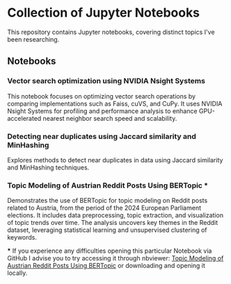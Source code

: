 # Collection of Jupyter Notebooks

This repository contains Jupyter notebooks, covering distinct topics I've been researching.

## Notebooks

### Vector search optimization using NVIDIA Nsight Systems

This notebook focuses on optimizing vector search operations by comparing implementations such as Faiss, cuVS, and CuPy. It uses NVIDIA Nsight Systems for profiling and performance analysis to enhance GPU-accelerated nearest neighbor search speed and scalability.

### Detecting near duplicates using Jaccard similarity and MinHashing

Explores methods to detect near duplicates in data using Jaccard similarity and MinHashing techniques.

### Topic Modeling of Austrian Reddit Posts Using BERTopic *

Demonstrates the use of BERTopic for topic modeling on Reddit posts related to Austria, from the period of the 2024 European Parliament elections. It includes data preprocessing, topic extraction, and visualization of topic trends over time. The analysis uncovers key themes in the Reddit dataset, leveraging statistical learning and unsupervised clustering of keywords.

__*__ If you experience any difficulties opening this particular Notebook via GitHub I advise you to try accessing it through nbviewer: [Topic Modeling of Austrian Reddit Posts Using BERTopic](https://nbviewer.org/github/gregorgatej/notebooks/blob/master/Topic_modeling_of_Austrian_Reddit_posts_using_BERTopic/Topic_modeling_of_Austrian_Reddit_posts_using_BERTopic.ipynb) or downloading and opening it locally.